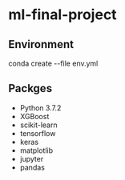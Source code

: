 # ml-final-project

## Environment
conda create --file env.yml

## Packges
* Python 3.7.2
* XGBoost
* scikit-learn
* tensorflow
* keras
* matplotlib
* jupyter
* pandas

